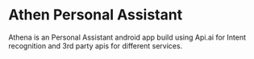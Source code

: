 # Athen Personal Assistant
Athena is an Personal Assistant android app build using Api.ai for Intent recognition and 3rd party apis for different services.
